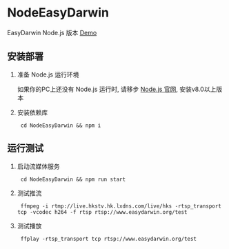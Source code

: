 # NodeEasyDarwin

EasyDarwin Node.js 版本 [Demo](http://www.easydarwin.org:10008)

## 安装部署

1. 准备 Node.js 运行环境

    如果你的PC上还没有 Node.js 运行时, 请移步 [Node.js 官网](rtmp://live.hkstv.hk.lxdns.com/live/hks), 安装v8.0以上版本

2. 安装依赖库

        cd NodeEasyDarwin && npm i

## 运行测试

1. 启动流媒体服务

        cd NodeEasyDarwin && npm run start

2. 测试推流

        ffmpeg -i rtmp://live.hkstv.hk.lxdns.com/live/hks -rtsp_transport tcp -vcodec h264 -f rtsp rtsp://www.easydarwin.org/test

3. 测试播放

        ffplay -rtsp_transport tcp rtsp://www.easydarwin.org/test        